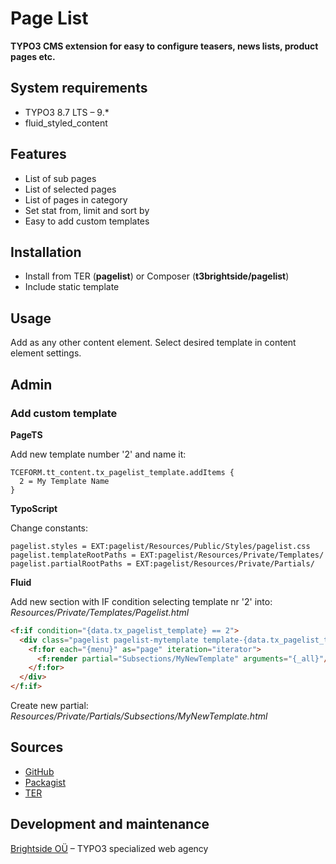 # Page List

**TYPO3 CMS extension for easy to configure teasers, news lists, product pages etc.**

## System requirements

- TYPO3 8.7 LTS – 9.*
- fluid_styled_content

## Features

- List of sub pages
- List of selected pages
- List of pages in category
- Set stat from, limit and sort by
- Easy to add custom templates

## Installation

 - Install from TER (**pagelist**) or Composer (**t3brightside/pagelist**)
 - Include static template

## Usage

Add as any other content element. Select desired template in content element settings.

## Admin

### Add custom template

**PageTS**

Add new template number '2' and name it:
```typoscript
TCEFORM.tt_content.tx_pagelist_template.addItems {
  2 = My Template Name
}
```

**TypoScript**

Change constants:
```typoscript
pagelist.styles = EXT:pagelist/Resources/Public/Styles/pagelist.css
pagelist.templateRootPaths = EXT:pagelist/Resources/Private/Templates/
pagelist.partialRootPaths = EXT:pagelist/Resources/Private/Partials/
```

**Fluid**

Add new section with IF condition selecting template nr '2' into: _Resources/Private/Templates/Pagelist.html_
```html
<f:if condition="{data.tx_pagelist_template} == 2">
  <div class="pagelist pagelist-mytemplate template-{data.tx_pagelist_template}">
    <f:for each="{menu}" as="page" iteration="iterator">
      <f:render partial="Subsections/MyNewTemplate" arguments="{_all}"/>
    </f:for>
  </div>
</f:if>
```
Create new partial: _Resources/Private/Partials/Subsections/MyNewTemplate.html_

## Sources

-  [GitHub][a47ab545]
-  [Packagist][40819ab1]
-  [TER][15e0f507]

  [a47ab545]: https://github.com/t3brightside/pagelist "GitHub"
  [40819ab1]: https://packagist.org/packages/t3brightside/pagelist "Packagist"
  [15e0f507]: https://extensions.typo3.org/extension/pagelist/ "Typo3 Extension Repository"

Development and maintenance
---------------------------

[Brightside OÜ][ab26eed2] – TYPO3 specialized web agency

  [ab26eed2]: https://t3brightside.com/ "TYPO3 specialized web agency"
